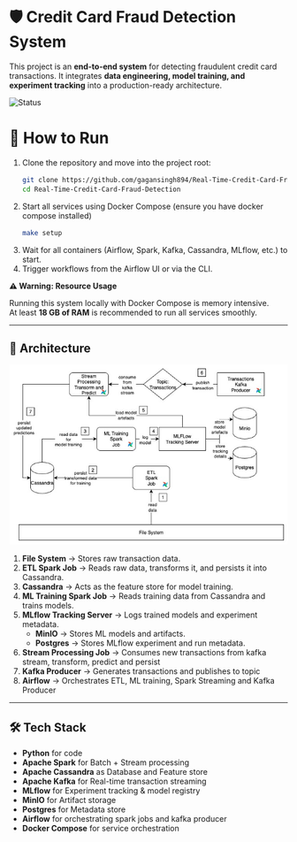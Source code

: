 # 🛡️ Credit Card Fraud Detection System

This project is an **end-to-end system** for detecting fraudulent credit card transactions. 
It integrates **data engineering, model training, and experiment tracking** into a production-ready architecture.

![Status](https://img.shields.io/badge/Status-In%20Progress-orange)  

# 🚀 How to Run

1. Clone the repository and move into the project root:
   ```bash
   git clone https://github.com/gagansingh894/Real-Time-Credit-Card-Fraud-Detection.git
   cd Real-Time-Credit-Card-Fraud-Detection
   ```
2. Start all services using Docker Compose (ensure you have docker compose installed)
   ```bash
   make setup
   ```
3. Wait for all containers (Airflow, Spark, Kafka, Cassandra, MLflow, etc.) to start.
4. Trigger workflows from the Airflow UI or via the CLI.

**⚠️ Warning: Resource Usage**

Running this system locally with Docker Compose is memory intensive.  
At least **18 GB of RAM** is recommended to run all services smoothly.

---
## 📌 Architecture
<p align="center">
  <img src="docs/architecture.jpg" alt="Architecture Diagram" width="600"/>
</p>

1. **File System** → Stores raw transaction data.  
2. **ETL Spark Job** → Reads raw data, transforms it, and persists it into Cassandra.  
3. **Cassandra** → Acts as the feature store for model training.  
4. **ML Training Spark Job** → Reads training data from Cassandra and trains models.  
5. **MLflow Tracking Server** → Logs trained models and experiment metadata.  
   - **MinIO** → Stores ML models and artifacts.  
   - **Postgres** → Stores MLflow experiment and run metadata.  
6. **Stream Processing Job** -> Consumes new transactions from kafka stream, transform, predict and persist 
7. **Kafka Producer** -> Generates transactions and publishes to topic
8. **Airflow** -> Orchestrates ETL, ML training, Spark Streaming and Kafka Producer
---

## 🛠️ Tech Stack
- **Python** for code
- **Apache Spark** for Batch + Stream processing  
- **Apache Cassandra** as Database and Feature store 
- **Apache Kafka** for Real-time transaction streaming 
- **MLflow** for Experiment tracking & model registry  
- **MinIO** for Artifact storage 
- **Postgres** for Metadata store  
- **Airflow** for orchestrating spark jobs and kafka producer
- **Docker Compose** for service orchestration
